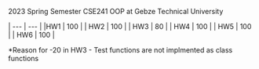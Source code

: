 2023 Spring Semester CSE241 OOP at Gebze Technical University


| --- | --- |
|HW1  | 100  |
| HW2  | 100  |
| HW3 | 80 |
| HW4 | 100 |
| HW5 | 100 |
| HW6 | 100 |

*Reason for -20 in HW3 - 
  Test functions are not implmented as class functions
